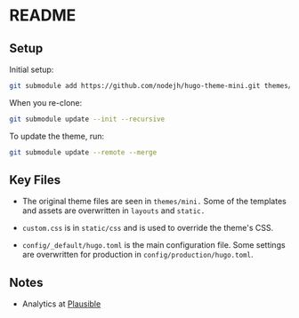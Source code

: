 # README

## Setup

Initial setup:

```sh
git submodule add https://github.com/nodejh/hugo-theme-mini.git themes/mini
```

When you re-clone:

```sh
git submodule update --init --recursive
```

To update the theme, run:

```sh
git submodule update --remote --merge
```

## Key Files

- The original theme files are seen in `themes/mini.` Some of the templates and assets are overwritten in `layouts` and `static.`

- `custom.css` is in `static/css` and is used to override the theme's CSS.

- `config/_default/hugo.toml` is the main configuration file. Some settings are overwritten for production in `config/production/hugo.toml`.

## Notes

- Analytics at [Plausible](https://plausible.io)
